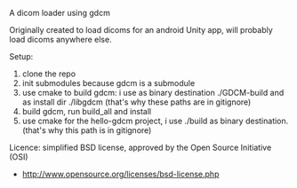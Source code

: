 A dicom loader using gdcm

Originally created to load dicoms for an android Unity app, will probably load dicoms anywhere else.

Setup:
1) clone the repo
2) init submodules because gdcm is a submodule
3) use cmake to build gdcm: i use as binary destination ./GDCM-build and as install dir ./libgdcm (that's why these paths are in gitignore)
4) build gdcm, run build_all and install
5) use cmake for the hello-gdcm project, i use ./build as binary destination. (that's why this path is in gitignore)

Licence: simplified BSD license, approved by the Open Source Initiative (OSI)
* http://www.opensource.org/licenses/bsd-license.php